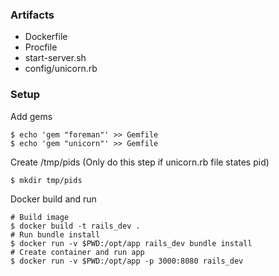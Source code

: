 ### Artifacts
- Dockerfile
- Procfile
- start-server.sh
- config/unicorn.rb


### Setup
Add gems
```
$ echo 'gem "foreman"' >> Gemfile
$ echo 'gem "unicorn"' >> Gemfile
```

Create /tmp/pids (Only do this step if unicorn.rb file states pid)
```
$ mkdir tmp/pids
```

Docker build and run
```
# Build image
$ docker build -t rails_dev .
# Run bundle install
$ docker run -v $PWD:/opt/app rails_dev bundle install
# Create container and run app
$ docker run -v $PWD:/opt/app -p 3000:8080 rails_dev
```

